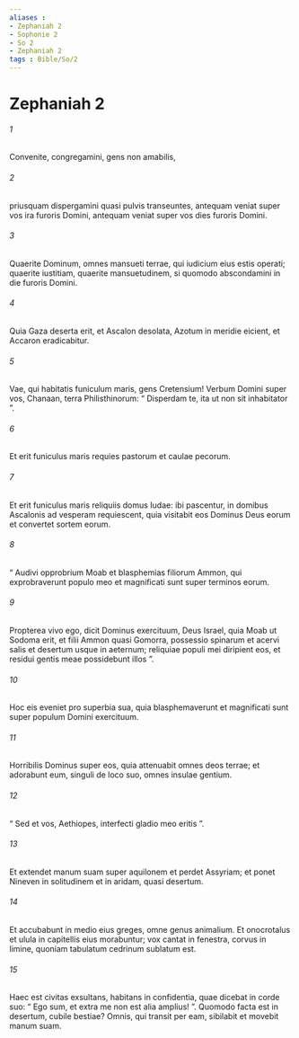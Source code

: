 ```yaml
---
aliases : 
- Zephaniah 2
- Sophonie 2
- So 2
- Zephaniah 2
tags : Bible/So/2
---
```


# Zephaniah 2

###### 1
Convenite, congregamini, gens non amabilis,
###### 2
priusquam dispergamini quasi pulvis transeuntes, antequam veniat super vos ira furoris Domini, antequam veniat super vos dies furoris Domini.
###### 3
Quaerite Dominum, omnes mansueti terrae, qui iudicium eius estis operati; quaerite iustitiam, quaerite mansuetudinem, si quomodo abscondamini in die furoris Domini.
###### 4
Quia Gaza deserta erit, et Ascalon desolata, Azotum in meridie eicient, et Accaron eradicabitur.
###### 5
Vae, qui habitatis funiculum maris, gens Cretensium! Verbum Domini super vos, Chanaan, terra Philisthinorum: “ Disperdam te, ita ut non sit inhabitator ”.
###### 6
Et erit funiculus maris requies pastorum et caulae pecorum.
###### 7
Et erit funiculus maris reliquiis domus Iudae: ibi pascentur, in domibus Ascalonis ad vesperam requiescent, quia visitabit eos Dominus Deus eorum et convertet sortem eorum.
###### 8
“ Audivi opprobrium Moab et blasphemias filiorum Ammon, qui exprobraverunt populo meo et magnificati sunt super terminos eorum.
###### 9
Propterea vivo ego, dicit Dominus exercituum, Deus Israel, quia Moab ut Sodoma erit, et filii Ammon quasi Gomorra, possessio spinarum et acervi salis et desertum usque in aeternum; reliquiae populi mei diripient eos, et residui gentis meae possidebunt illos ”.
###### 10
Hoc eis eveniet pro superbia sua, quia blasphemaverunt et magnificati sunt super populum Domini exercituum.
###### 11
Horribilis Dominus super eos, quia attenuabit omnes deos terrae; et adorabunt eum, singuli de loco suo, omnes insulae gentium.
###### 12
“ Sed et vos, Aethiopes, interfecti gladio meo eritis ”.
###### 13
Et extendet manum suam super aquilonem et perdet Assyriam; et ponet Nineven in solitudinem et in aridam, quasi desertum.
###### 14
Et accubabunt in medio eius greges, omne genus animalium. Et onocrotalus et ulula in capitellis eius morabuntur; vox cantat in fenestra, corvus in limine, quoniam tabulatum cedrinum sublatum est.
###### 15
Haec est civitas exsultans, habitans in confidentia, quae dicebat in corde suo: “ Ego sum, et extra me non est alia amplius! ”. Quomodo facta est in desertum, cubile bestiae? Omnis, qui transit per eam, sibilabit et movebit manum suam.
